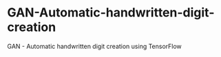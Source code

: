 # GAN-Automatic-handwritten-digit-creation
GAN - Automatic handwritten digit creation using TensorFlow
